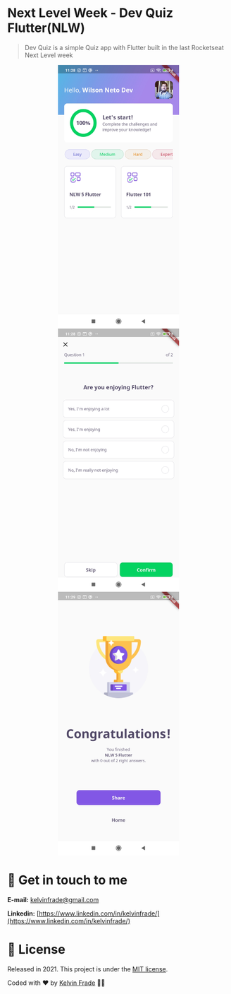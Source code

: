 # Next Level Week - Dev Quiz Flutter(NLW)

> Dev Quiz is a simple Quiz app with Flutter built in the last Rocketseat Next Level week

<p align="center">
  <img align="center" src="/.github/screen-01.jpg" width="275" border="0">
  <img align="center" src="/.github/screen-02.jpg" width="275" border="0">
  <img align="center" src="/.github/screen-03.jpg" width="275" border="0">
</p>

# :postbox: Get in touch to me

**E-mail:** kelvinfrade@gmail.com

**Linkedin:** [https://www.linkedin.com/in/kelvinfrade/](https://www.linkedin.com/in/kelvinfrade/)

# :closed_book: License

Released in 2021.
This project is under the [MIT license](https://opensource.org/licenses/MIT).

Coded with :heart: by [Kelvin Frade](https://github.com/kelvinfrade) 🚀🚀

